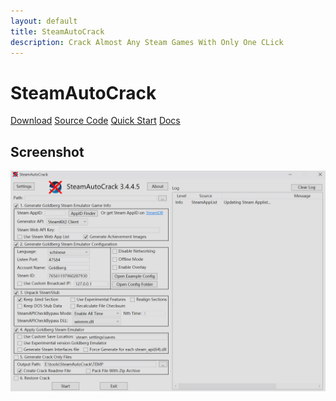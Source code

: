 ```yaml
---
layout: default
title: SteamAutoCrack
description: Crack Almost Any Steam Games With Only One CLick
---
```


<h1>SteamAutoCrack</h1>

<a href="https://github.com/SteamAutoCracks/Steam-auto-crack/releases/latest" class="btn btn-primary">Download</a>
<a href="https://github.com/YourUsername/SteamAutoCrack" class="btn btn-secondary">Source Code</a>
<a href="/docs/quickstart/" class="btn btn-info">Quick Start</a>
<a href="/docs/" class="btn btn-outline">Docs</a>

<h2>Screenshot</h2>

<a href="/assets/img/program.png">
  <img src="/assets/img/program.png" alt="program">
</a>